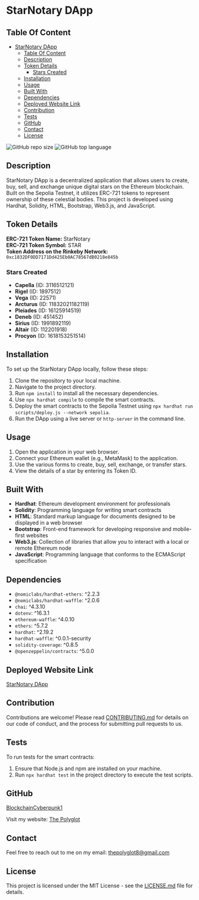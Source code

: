 # StarNotary DApp

## Table Of Content
- [StarNotary DApp](#starnotary-dapp)
  - [Table Of Content](#table-of-content)
  - [Description](#description)
  - [Token Details](#token-details)
    - [Stars Created](#stars-created)
  - [Installation](#installation)
  - [Usage](#usage)
  - [Built With](#built-with)
  - [Dependencies](#dependencies)
  - [Deployed Website Link](#deployed-website-link)
  - [Contribution](#contribution)
  - [Tests](#tests)
  - [GitHub](#github)
  - [Contact](#contact)
  - [License](#license)

![GitHub repo size](https://img.shields.io/github/repo-size/blockchaincyberpunk1/star-notary-v4/tree/master)
![GitHub top language](https://img.shields.io/github/languages/top/blockchaincyberpunk1/star-notary-v4/tree/master)

## Description

StarNotary DApp is a decentralized application that allows users to create, buy, sell, and exchange unique digital stars on the Ethereum blockchain. Built on the Sepolia Testnet, it utilizes ERC-721 tokens to represent ownership of these celestial bodies. This project is developed using Hardhat, Solidity, HTML, Bootstrap, Web3.js, and JavaScript.

## Token Details

**ERC-721 Token Name:** StarNotary  
**ERC-721 Token Symbol:** STAR  
**Token Address on the Rinkeby Network:** `0xc1832DF0DD7171Dd425Eb0AC78567dB0218e845b`

### Stars Created

- **Capella** (ID: 3116512121)
- **Rigel** (ID: 1897512)
- **Vega** (ID: 22571)
- **Arcturus** (ID: 11832021182119)
- **Pleiades** (ID: 16125914519)
- **Deneb** (ID: 451452)
- **Sirius** (ID: 1991892119)
- **Altair** (ID: 112201918)
- **Procyon** (ID:
1618153251514)

## Installation

To set up the StarNotary DApp locally, follow these steps:

1. Clone the repository to your local machine.
2. Navigate to the project directory.
3. Run `npm install` to install all the necessary dependencies.
4. Use `npx hardhat compile` to compile the smart contracts.
5. Deploy the smart contracts to the Sepolia Testnet using `npx hardhat run scripts/deploy.js --network sepolia`.
6. Run the DApp using a live server or `http-server` in the command line.

## Usage

1. Open the application in your web browser.
2. Connect your Ethereum wallet (e.g., MetaMask) to the application.
3. Use the various forms to create, buy, sell, exchange, or transfer stars.
4. View the details of a star by entering its Token ID.

## Built With

- **Hardhat**: Ethereum development environment for professionals
- **Solidity**: Programming language for writing smart contracts
- **HTML**: Standard markup language for documents designed to be displayed in a web browser
- **Bootstrap**: Front-end framework for developing responsive and mobile-first websites
- **Web3.js**: Collection of libraries that allow you to interact with a local or remote Ethereum node
- **JavaScript**: Programming language that conforms to the ECMAScript specification

## Dependencies

- `@nomiclabs/hardhat-ethers`: ^2.2.3
- `@nomiclabs/hardhat-waffle`: ^2.0.6
- `chai`: ^4.3.10
- `dotenv`: ^16.3.1
- `ethereum-waffle`: ^4.0.10
- `ethers`: ^5.7.2
- `hardhat`: ^2.19.2
- `hardhat-waffle`: ^0.0.1-security
- `solidity-coverage`: ^0.8.5
- `@openzeppelin/contracts`: ^5.0.0

## Deployed Website Link

[StarNotary DApp](#) <!-- Replace '#' with the actual link to the deployed website -->

## Contribution

Contributions are welcome! Please read [CONTRIBUTING.md](CONTRIBUTING.md) for details on our code of conduct, and the process for submitting pull requests to us.

## Tests

To run tests for the smart contracts:

1. Ensure that Node.js and npm are installed on your machine.
2. Run `npx hardhat test` in the project directory to execute the test scripts.

## GitHub

[BlockchainCyberpunk1](https://github.com/blockchaincyberpunk1)

Visit my website: [The Polyglot](http://blockchaincyberpunk1.github.io/thepolyglot)

## Contact

Feel free to reach out to me on my email: [thepolyglot8@gmail.com](mailto:thepolyglot8@gmail.com)

## License

This project is licensed under the MIT License - see the [LICENSE.md](LICENSE.md) file for details.
